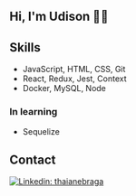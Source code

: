 ## Hi, I'm Udison 👋🏽

## Skills
- JavaScript, HTML, CSS, Git 
- React, Redux, Jest, Context
- Docker, MySQL, Node
### In learning
- Sequelize


## Contact
[![Linkedin: thaianebraga](https://img.shields.io/badge/-udisonabreu-blue?style=flat-square&logo=Linkedin&logoColor=white&link=https://www.linkedin.com/in/udisonabreu/)](https://www.linkedin.com/in/udisonabreu/)
